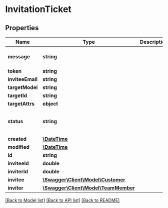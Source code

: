 # InvitationTicket

## Properties
Name | Type | Description | Notes
------------ | ------------- | ------------- | -------------
**message** | **string** |  | [optional] [default to '']
**token** | **string** |  | [optional] 
**inviteeEmail** | **string** |  | [optional] 
**targetModel** | **string** |  | 
**targetId** | **string** |  | 
**targetAttrs** | **object** |  | [optional] 
**status** | **string** |  | [optional] [default to 'pending']
**created** | [**\DateTime**](\DateTime.md) |  | [optional] 
**modified** | [**\DateTime**](\DateTime.md) |  | [optional] 
**id** | **string** |  | [optional] 
**inviteeId** | **double** |  | [optional] 
**inviterId** | **double** |  | [optional] 
**invitee** | [**\Swagger\Client\Model\Customer**](Customer.md) |  | [optional] 
**inviter** | [**\Swagger\Client\Model\TeamMember**](TeamMember.md) |  | [optional] 

[[Back to Model list]](../README.md#documentation-for-models) [[Back to API list]](../README.md#documentation-for-api-endpoints) [[Back to README]](../README.md)


